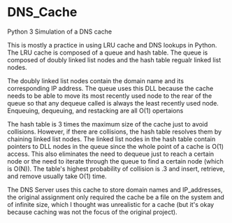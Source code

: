 # DNS_Cache
Python 3 Simulation of a DNS cache

This is mostly a practice in using LRU cache and DNS lookups in Python.  The LRU cache is composed of a queue and hash table.  The queue is composed of doubly linked list nodes and the hash table regualr linked list nodes.  

The doubly linked list nodes contain the domain name and its corresponding IP address.  The queue uses this DLL because the cache needs to be able to move its most recently used node to the rear of the queue so that any dequeue called is always the least recently used node.
Enqueuing, dequeuing, and restacking are all O(1) opertaions

The hash table is 3 times the maximum size of the cache just to avoid collisions.  However, if there are collisions, the hash table resolves them by chaining linked list nodes.  The linked list nodes in the hash table contain pointers to DLL nodes in the queue since the whole point of a cache is O(1) access.  This also eliminates the need to dequeue just to reach a certain node or the need to iterate through the queue to find a certain node (which is O(N)).
The table's highest probability of collision is .3 and insert, retrieve, and remove usually take O(1) time.

The DNS Server uses this cache to store domain names and IP_addresses, the original assignment only required the cache be a file on the system and of infinite size, which I thought was unrealistic for a cache (but it's okay because caching was not the focus of the original project).
